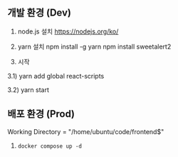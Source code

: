 ## 개발 환경 (Dev)

1. node.js 설치
https://nodejs.org/ko/

2. yarn 설치
npm install -g yarn
npm install sweetalert2

3. 시작

3.1) yarn add global react-scripts

3.2) yarn start


## 배포 환경 (Prod)

Working Directory = "/home/ubuntu/code/frontend$"

1. `docker compose up -d`
